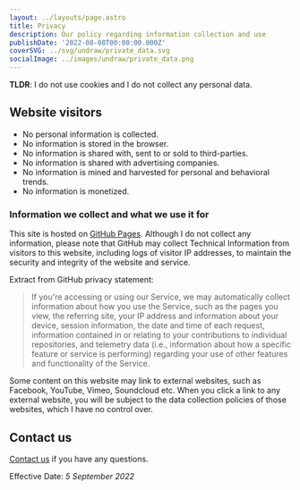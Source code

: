 ```yaml
---
layout: ../layouts/page.astro
title: Privacy
description: Our policy regarding information collection and use
publishDate: '2022-08-08T00:00:00.000Z'
coverSVG: ../svg/undraw/private_data.svg
socialImage: ../images/undraw/private_data.png
---
```


__TLDR__: I do not use cookies and I do not collect any personal data.

## Website visitors

- No personal information is collected.
- No information is stored in the browser.
- No information is shared with, sent to or sold to third-parties.
- No information is shared with advertising companies.
- No information is mined and harvested for personal and behavioral trends.
- No information is monetized.

### Information we collect and what we use it for

This site is hosted on [GitHub Pages](https://pages.github.com). Although I do not collect any information, please note that GitHub may collect Technical Information from visitors to this website, including logs of visitor IP addresses, to maintain the security and integrity of the website and service.

Extract from GitHub privacy statement:

>If you're accessing or using our Service, we may automatically collect information about how you use the Service, such as the pages you view, the referring site, your IP address and information about your device, session information, the date and time of each request, information contained in or relating to your contributions to individual repositories, and telemetry data (i.e., information about how a specific feature or service is performing) regarding your use of other features and functionality of the Service.

Some content on this website may link to external websites, such as Facebook, YouTube, Vimeo, Soundcloud etc. When you click a link to any external website, you will be subject to the data collection policies of those websites, which I have no control over.

## Contact us

[Contact us](/contact) if you have any questions.

Effective Date: _5 September 2022_
